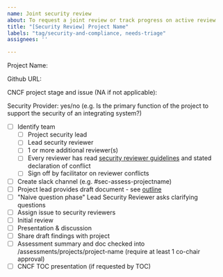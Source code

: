 ```yaml
---
name: Joint security review
about: To request a joint review or track progress on active review
title: "[Security Review] Project Name"
labels: "tag/security-and-compliance, needs-triage"
assignees: ''

---
```


Project Name:

Github URL:

<!-- For project proposals looking to go through TAG review, please indicate the stage of the project (sandbox, incubation/graduation and link to the TOC issue, else indicate NA

For example, https://github.com/cncf/toc/issues/368 (incubation)
-->
CNCF project stage and issue (NA if not applicable):

Security Provider: yes/no (e.g. Is the primary function of the project to support the security of an integrating system?)

- [ ] Identify team
  - [ ] Project security lead
  - [ ] Lead security reviewer
  - [ ] 1 or more additional reviewer(s)
  - [ ] Every reviewer has read [security reviewer guidelines](/community/assessments/guide/joint-assessment.md) and stated declaration of conflict
  - [ ] Sign off by facilitator on reviewer conflicts
- [ ] Create slack channel (e.g. #sec-assess-projectname)
- [ ] Project lead provides draft document - see [outline](/community/assessments/guide/joint-assessment.md)
- [ ] "Naive question phase" Lead Security Reviewer asks clarifying questions
- [ ] Assign issue to security reviewers
- [ ] Initial review
- [ ] Presentation & discussion
- [ ] Share draft findings with project
- [ ] Assessment summary and doc checked into /assessments/projects/project-name (require at least 1 co-chair approval)
- [ ] CNCF TOC presentation (if requested by TOC)
